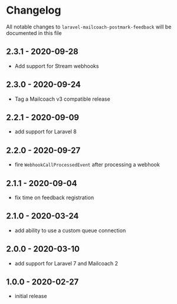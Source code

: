 # Changelog

All notable changes to `laravel-mailcoach-postmark-feedback` will be documented in this file

## 2.3.1 - 2020-09-28

- Add support for Stream webhooks

## 2.3.0 - 2020-09-24

- Tag a Mailcoach v3 compatible release

## 2.2.1 - 2020-09-09

- add support for Laravel 8

## 2.2.0 - 2020-09-27

- fire `WebhookCallProcessedEvent` after processing a webhook

## 2.1.1 - 2020-09-04

- fix time on feedback registration

## 2.1.0 - 2020-03-24

- add ability to use a custom queue connection

## 2.0.0 - 2020-03-10

- add support for Laravel 7 and Mailcoach 2

## 1.0.0 - 2020-02-27

- initial release
